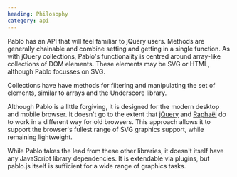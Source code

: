 ```yaml
--- 
heading: Philosophy
category: api
---
```


Pablo has an API that will feel familiar to jQuery users. Methods are generally chainable and combine setting and getting in a single function. As with jQuery collections, Pablo's functionality is centred around array-like collections of DOM elements. These elements may be SVG or HTML, although Pablo focusses on SVG.

Collections have have methods for filtering and manipulating the set of elements, similar to arrays and the Underscore library.

Although Pablo is a little forgiving, it is designed for the modern desktop and mobile browser. It doesn't go to the extent that [jQuery](http://jquery.com) and [Raphaël](http://raphaeljs.com) do to work in a different way for old browsers. This approach allows it to support the browser's fullest range of SVG graphics support, while remaining lightweight.

While Pablo takes the lead from these other libraries, it doesn't itself have any JavaScript library dependencies. It is extendable via plugins, but pablo.js itself is sufficient for a wide range of graphics tasks.
